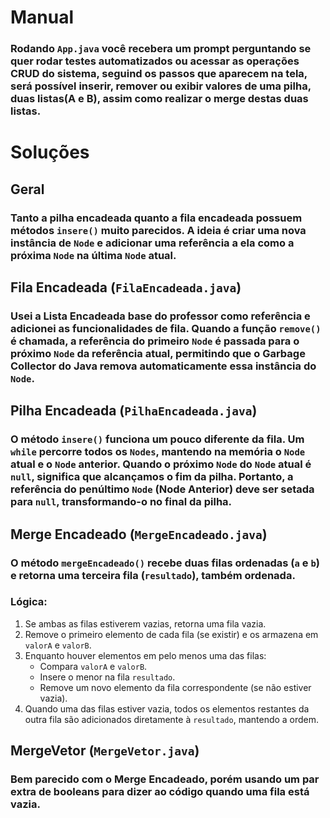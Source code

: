 # Manual  
### Rodando `App.java` você recebera um prompt perguntando se quer rodar testes automatizados ou acessar as operações CRUD do sistema, seguind os passos que aparecem na tela, será possível inserir, remover ou exibir valores de uma pilha, duas listas(A e B), assim como realizar o merge destas duas listas.

# Soluções  
## Geral  
### Tanto a pilha encadeada quanto a fila encadeada possuem métodos `insere()` muito parecidos. A ideia é criar uma nova instância de `Node` e adicionar uma referência a ela como a próxima `Node` na última `Node` atual.  

## Fila Encadeada (`FilaEncadeada.java`)  
### Usei a Lista Encadeada base do professor como referência e adicionei as funcionalidades de fila. Quando a função `remove()` é chamada, a referência do primeiro `Node` é passada para o próximo `Node` da referência atual, permitindo que o Garbage Collector do Java remova automaticamente essa instância do `Node`.  

## Pilha Encadeada (`PilhaEncadeada.java`)  
### O método `insere()` funciona um pouco diferente da fila. Um `while` percorre todos os `Nodes`, mantendo na memória o `Node` atual e o `Node` anterior. Quando o próximo `Node` do `Node` atual é `null`, significa que alcançamos o fim da pilha. Portanto, a referência do penúltimo `Node` (Node Anterior) deve ser setada para `null`, transformando-o no final da pilha.  

## Merge Encadeado (`MergeEncadeado.java`)  
### O método `mergeEncadeado()` recebe duas filas ordenadas (`a` e `b`) e retorna uma terceira fila (`resultado`), também ordenada.  

### Lógica:  
1. Se ambas as filas estiverem vazias, retorna uma fila vazia.  
2. Remove o primeiro elemento de cada fila (se existir) e os armazena em `valorA` e `valorB`.  
3. Enquanto houver elementos em pelo menos uma das filas:  
   - Compara `valorA` e `valorB`.  
   - Insere o menor na fila `resultado`.  
   - Remove um novo elemento da fila correspondente (se não estiver vazia).  
4. Quando uma das filas estiver vazia, todos os elementos restantes da outra fila são adicionados diretamente à `resultado`, mantendo a ordem.

## MergeVetor (`MergeVetor.java`)
### Bem parecido com o Merge Encadeado, porém usando um par extra de booleans para dizer ao código quando uma fila está vazia.
